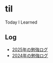 # til

Today I Learned

## Log

- [2025年の勉強ログ](./study_log_2025.md)
- [2024年の勉強ログ](./study_log_2024.md)
